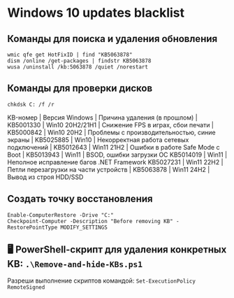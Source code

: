# Windows 10 updates blacklist

## Команды для поиска и удаления обновления
```
wmic qfe get HotFixID | find "KB5063878"
dism /online /get-packages | findstr KB5063878
wusa /uninstall /kb:5063878 /quiet /norestart
```

## Команды для проверки дисков
```
chkdsk C: /f /r
```

KB-номер | Версия Windows | Причина удаления (в прошлом) | 
KB5001330 | Win10 20H2/21H1 | Снижение FPS в играх, сбои печати | 
KB5000842 | Win10 20H2 | Проблемы с производительностью, синие экраны | 
KB5025885 | Win10 | Некорректная работа сетевых подключений | 
KB5012643 | Win11 21H2 | Ошибки в работе Safe Mode с Boot | 
KB5013943 | Win11 | BSOD, ошибки загрузки ОС
KB5014019 | Win11 | Неполное исправление багов .NET Framework
KB5027231 | Win11 22H2 | Петли перезагрузки на части устройств | 
KB5063878 | Win11 24H2 | Вывод из строя HDD/SSD

## Создать точку восстановления
```
Enable-ComputerRestore -Drive "C:"
Checkpoint-Computer -Description "Before removing KB" -RestorePointType MODIFY_SETTINGS
```

## 🖥 PowerShell-скрипт для удаления конкретных KB: `.\Remove-and-hide-KBs.ps1`
Разреши выполнение скриптов командой: `Set-ExecutionPolicy RemoteSigned`
